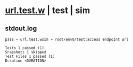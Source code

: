 # [url.test.w](../../../../../../tests/sdk_tests/endpoint/url.test.w) | test | sim

## stdout.log
```log
pass ─ url.test.wsim » root/env0/test:access endpoint url

Tests 1 passed (1)
Snapshots 1 skipped
Test Files 1 passed (1)
Duration <DURATION>
```

